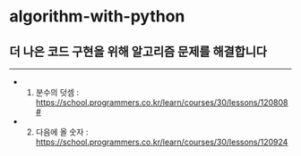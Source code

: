 # algorithm-with-python
## 더 나은 코드 구현을 위해 알고리즘 문제를 해결합니다
---

- 01. 분수의 덧셈 : https://school.programmers.co.kr/learn/courses/30/lessons/120808#
- 02. 다음에 올 숫자 : https://school.programmers.co.kr/learn/courses/30/lessons/120924
